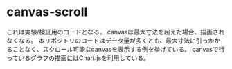 # canvas-scroll
これは実験/検証用のコードとなる。
canvasは最大寸法を超えた場合、描画されなくなる。
本リポジトリのコードはデータ量が多くとも、最大寸法に引っかかることなく、スクロール可能なcanvasを表示する例を挙げている。
canvasで行っているグラフの描画にはChart.jsを利用している。
